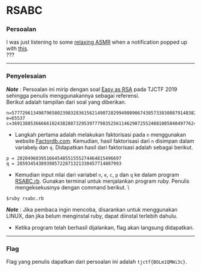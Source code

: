 # RSABC

### Persoalan

I was just listening to some [relaxing ASMR](https://www.youtube.com/watch?v=J2g3lvNkAfI&feature=youtu.be) when a notification popped up with [this](https://static.tjctf.org/68f148e8d4b5ceb8f9fa6da568db024c28b80b55891fba49880b76b35d436114_rsa.txt). \
???
____________________________________

### Penyelesaian

***Note*** : Persoalan ini mirip dengan soal [Easy as RSA](https://github.com/zst-ctf/tjctf-2019-writeups/tree/master/Writeups/Easy_as_RSA) pada TJCTF 2019 sehingga penulis menggunakannya sebagai referensi. \
Berikut adalah tampilan dari soal yang diberikan.

```
n=57772961349879658023983283615621490728299498090674385733830087914838280699121
e=65537
c=36913885366666102438288732953977798352561146298725524881805840497762448828130
```

- Langkah pertama adalah melakukan faktorisasi pada `n` menggunakan website [Factordb.com](factordb.com). Kemudian, hasil faktorisasi dari `n` disimpan dalam variabel`p` dan `q`. Didapatkan hasil dari faktorisasi adalah sebagai berikut.

```
p = 202049603951664548551555274464815496697
q = 285934543893985722871321330457714807993
```

- Kemudian input nilai dari variabel `n`, `e`, `c`, `p` dan `q` ke dalam program [RSABC.rb](https://github.com/Bhaskaraa/EAS_Keamanan-Web-dan-Aplikasi_05311840000007/blob/master/Cryptography/RSABC/RSABC.rb). Gunakan terminal untuk menjalankan program ruby. Penulis mengeksekusinya dengan command berikut. \

`$ruby rsabc.rb`

***Note*** : Jika pembaca ingin mencoba, disarankan untuk menggunakan LINUX, dan jika belum menginstal ruby, dapat diinstal terlebih dahulu.
- Ketika program telah berhasil dijalankan, flag akan langsung didapatkan.
____________________________________

### Flag

Flag yang penulis dapatkan dari persoalan ini adalah `tjctf{BOLm1QMWi3c}`.
